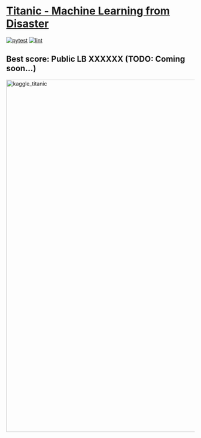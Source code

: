 # [Titanic - Machine Learning from Disaster](https://www.kaggle.com/c/titanic/overview)

[![pytest](https://github.com/yota-p/kaggle_titanic/workflows/pytest/badge.svg)](https://github.com/yota-p/kaggle_titanic/actions?query=workflow%3Apytest)
[![lint](https://github.com/yota-p/kaggle_titanic/workflows/lint/badge.svg)](https://github.com/yota-p/kaggle_titanic/actions?query=workflow%3Alint)

Best score: Public LB XXXXXX (TODO: Coming soon...)
------------
<img width="942" alt="kaggle_titanic" src="https://user-images.githubusercontent.com/24473602/109409924-f928d900-79d9-11eb-8898-c555aea03ffa.png">
